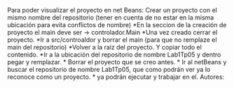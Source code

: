 Para poder visualizar el proyecto en net Beans:
          Crear un proyecto con el mismo nombre del repositorio (tener en cuenta de no estar en la misma ubicación para evita conflictos de nombre)
            *En la seccion de la creación de proyecto el main deve ser -> controlador.Main
            *Una vez creado cerrar el proyecto.
            *Ir a src/controaldor y borrar el main (para que no remplaze el main del repositorio)
            *Volver a la raíz del proyecto. Y copiar todo el contenido.
            *Ir a la ubicación del repositorio de nombre Lab1Tp05 y dentro pegar y remplazar.
            * Borrar el proyecto que se creo antes.
            * Ir al netBeans y buscar el repositorio de nombre Lab1Tp05, que como podrán ver ya lo reconoce como un proyecto.
            * ya podrán  ejecutar y trabajar en el.
Autores:

